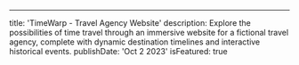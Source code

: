 ---
title: 'TimeWarp - Travel Agency Website'
description: Explore the possibilities of time travel through an immersive website for a fictional travel agency, complete with dynamic destination timelines and interactive historical events.
publishDate: 'Oct 2 2023'
isFeatured: true